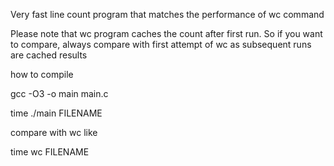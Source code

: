 Very fast line count program that matches the performance of wc command

Please note that wc program caches the count after first run. So if you want to compare, always compare with first attempt of wc as subsequent runs are cached results


how to compile

gcc -O3 -o main main.c

time ./main FILENAME


compare with wc like


time wc FILENAME



